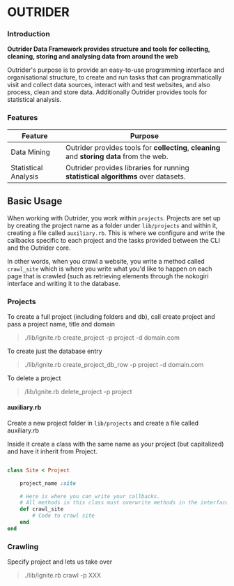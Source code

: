 # OUTRIDER

### Introduction

**Outrider Data Framework provides structure and tools for collecting, cleaning, storing and analysing data from around the web** 

Outrider's purpose is to provide an easy-to-use programming interface and organisational structure, to create and run tasks that can programmatically visit and collect data sources, interact with and test websites, and also process, clean and store data. Additionally Outrider provides tools for statistical analysis. 

### Features

| Feature | Purpose |
| ------- | ------- |
Data Mining | Outrider provides tools for **collecting**, **cleaning** and **storing data** from the web. 
Statistical Analysis | Outrider provides libraries for running **statistical algorithms** over datasets.
	

## Basic Usage
When working with Outrider, you work within `projects`. Projects are set up by creating the project name as a folder under `lib/projects` and within it, creating a file called `auxiliary.rb`. This is where we configure and write the callbacks specific to each project and the tasks provided between the CLI and the Outrider core. 

In other words, when you crawl a website, you write a method called `crawl_site` which is where you write what you'd like to happen on each page that is crawled (such as retrieving elements through the nokogiri interface and writing it to the database. 

### Projects
To create a full project (including folders and db), call create project and pass a project name, title and domain
> ./lib/ignite.rb create_project -p project -d domain.com

To create just the database entry
> ./lib/ignite.rb create_project_db_row -p project -d domain.com

To delete a project 
> /lib/ignite.rb delete_project -p project

#### auxiliary.rb
Create a new project folder in `lib/projects` and create a file called auxiliary.rb

Inside it create a class with the same name as your project (but capitalized) and have it inherit from Project.

```ruby

class Site < Project
	
	project_name :site
	
	# Here is where you can write your callbacks.
	# All methods in this class must overwrite methods in the interface lib/project which acts as an interface
	def crawl_site
		# Code to crawl site
	end
end

```

### Crawling

Specify project and lets us take over
> ./lib/ignite.rb crawl -p XXX

